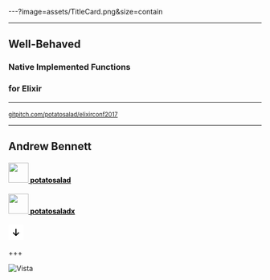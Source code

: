 ---?image=assets/TitleCard.png&size=contain
<!-- .slide: data-background-color="#4b285b" -->

---

## Well-Behaved
### Native Implemented Functions
### for Elixir

<hr>

<small>[gitpitch.com/potatosalad/elixirconf2017](https://gitpitch.com/potatosalad/elixirconf2017)</small>

---

## Andrew Bennett
#### <a href="https://github.com/potatosalad" style="color: black;"><img src="https://cdn.rawgit.com/potatosalad/elixirconf2017/master/assets/github-mark.svg" width="40" height="40" border="0" style="border: none; box-shadow: none; margin: 0; padding: 0;"> potatosalad</a>
#### <a href="https://twitter.com/potatosaladx" style="color: black;"><img src="https://cdn.rawgit.com/potatosalad/elixirconf2017/master/assets/twitter-mark.gif" width="40" height="40" border="0" style="border: none; box-shadow: none; margin: 0; padding: 0;"> potatosaladx</a>

![Image](assets/down-arrow.png)

+++

<img src="https://cdn.rawgit.com/potatosalad/elixirconf2017/master/assets/Vista.svg" alt="Vista" border="0" style="border: none; box-shadow: none;">